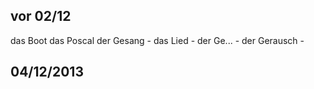 ## vor 02/12
das Boot
das Poscal
der Gesang - das Lied - 
der Ge... - der Gerausch - 


## 04/12/2013

